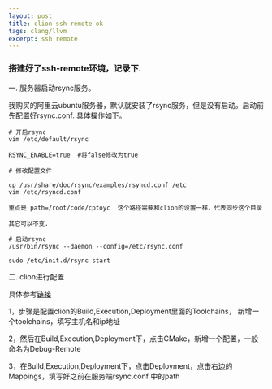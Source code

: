 ```yaml
---
layout: post
title: clion ssh-remote ok  
tags: clang/llvm
excerpt: ssh remote 
---  
```


### 搭建好了ssh-remote环境，记录下.

一. 服务器启动rsync服务。   

我购买的阿里云ubuntu服务器，默认就安装了rsync服务，但是没有启动。启动前先配置好rsync.conf.
具体操作如下。

``` 
# 开启rsync 
vim /etc/default/rsync  

RSYNC_ENABLE=true  #将false修改为true 

# 修改配置文件

cp /usr/share/doc/rsync/examples/rsyncd.conf /etc   
vim /etc/rsyncd.conf

重点是 path=/root/code/cptoyc  这个路径需要和clion的设置一样，代表同步这个目录

其它可以不变. 

# 启动rsync
/usr/bin/rsync --daemon --config=/etc/rsync.conf

sudo /etc/init.d/rsync start
```  

二. clion进行配置    

具体参考[链接](https://zhuanlan.zhihu.com/p/81780849)   

1，步骤是配置clion的Build,Execution,Deployment里面的Toolchains，
新增一个toolchains，填写主机名和ip地址

2，然后在Build,Execution,Deployment下，点击CMake，新增一个配置，一般命名为Debug-Remote   

3，在Build,Execution,Deployment下，点击Deployment，点击右边的Mappings，填写好之前在服务端rsync.conf
中的path